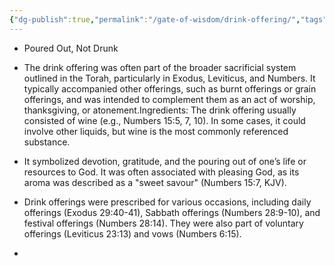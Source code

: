 ```yaml
---
{"dg-publish":true,"permalink":"/gate-of-wisdom/drink-offering/","tags":["#GateWisdom","D","O"]}
---
```


- Poured Out, Not Drunk
- The drink offering was often part of the broader sacrificial system outlined in the Torah, particularly in Exodus, Leviticus, and Numbers. It typically accompanied other offerings, such as burnt offerings or grain offerings, and was intended to complement them as an act of worship, thanksgiving, or atonement.Ingredients: The drink offering usually consisted of wine (e.g., Numbers 15:5, 7, 10). In some cases, it could involve other liquids, but wine is the most commonly referenced substance.
- It symbolized devotion, gratitude, and the pouring out of one’s life or resources to God. It was often associated with pleasing God, as its aroma was described as a "sweet savour" (Numbers 15:7, KJV).
- Drink offerings were prescribed for various occasions, including daily offerings (Exodus 29:40-41), Sabbath offerings (Numbers 28:9-10), and festival offerings (Numbers 28:14). They were also part of voluntary offerings (Leviticus 23:13) and vows (Numbers 6:15).


- 

